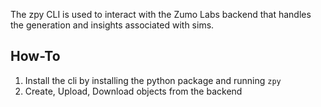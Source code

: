 The zpy CLI is used to interact with the Zumo Labs backend that handles the generation and insights associated with sims.

## How-To

1. Install the cli by installing the python package and running `zpy`
2. Create, Upload, Download objects from the backend
